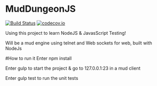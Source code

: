 # MudDungeonJS
[![Build Status](https://travis-ci.org/LiamKenneth/MudDungeonJS.svg)](https://travis-ci.org/LiamKenneth/MudDungeonJS) [![codecov.io](https://codecov.io/github/LiamKenneth/MudDungeonJS/coverage.svg?branch=master)](https://codecov.io/github/LiamKenneth/MudDungeonJS?branch=master)

Using this project to learn NodeJS & JavasScript Testing!

Will be a mud engine using telnet and Web sockets for web, built with NodeJs

#How to run it
Enter npm install

Enter gulp to start the project & go to 127.0.0.1:23 in a mud client

Enter gulp test to run the unit tests
